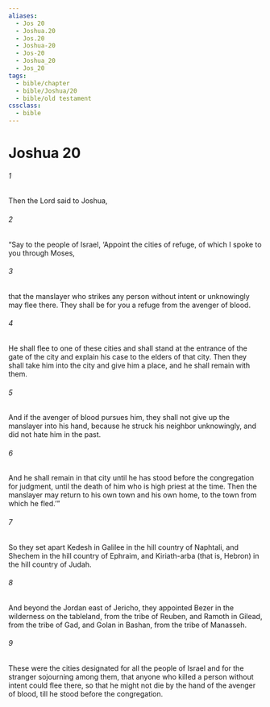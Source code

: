 ```yaml
---
aliases:
  - Jos 20
  - Joshua.20
  - Jos.20
  - Joshua-20
  - Jos-20
  - Joshua_20
  - Jos_20
tags:
  - bible/chapter
  - bible/Joshua/20
  - bible/old testament
cssclass:
  - bible
---
```


# Joshua 20

###### 1
Then the Lord said to Joshua,
###### 2
“Say to the people of Israel, ‘Appoint the cities of refuge, of which I spoke to you through Moses,
###### 3
that the manslayer who strikes any person without intent or unknowingly may flee there. They shall be for you a refuge from the avenger of blood.
###### 4
He shall flee to one of these cities and shall stand at the entrance of the gate of the city and explain his case to the elders of that city. Then they shall take him into the city and give him a place, and he shall remain with them.
###### 5
And if the avenger of blood pursues him, they shall not give up the manslayer into his hand, because he struck his neighbor unknowingly, and did not hate him in the past.
###### 6
And he shall remain in that city until he has stood before the congregation for judgment, until the death of him who is high priest at the time. Then the manslayer may return to his own town and his own home, to the town from which he fled.’”
###### 7
So they set apart Kedesh in Galilee in the hill country of Naphtali, and Shechem in the hill country of Ephraim, and Kiriath-arba (that is, Hebron) in the hill country of Judah.
###### 8
And beyond the Jordan east of Jericho, they appointed Bezer in the wilderness on the tableland, from the tribe of Reuben, and Ramoth in Gilead, from the tribe of Gad, and Golan in Bashan, from the tribe of Manasseh.
###### 9
These were the cities designated for all the people of Israel and for the stranger sojourning among them, that anyone who killed a person without intent could flee there, so that he might not die by the hand of the avenger of blood, till he stood before the congregation.


